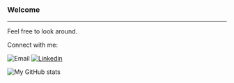 ### Welcome

***

Feel free to look around.

Connect with me:

![Email](https://img.shields.io/badge/Gmail-EA4335?style=for-the-badge&logo=Gmail&logoColor=white "re.alejandro.garcia@gmail.com")
[![Linkedin](https://img.shields.io/badge/Linkedin-0A66C2?style=for-the-badge&logo=Linkedin&logoColor=white)](https://www.linkedin.com/in/alejandro-garcia-804a05227/)

![My GitHub stats](https://github-readme-stats.vercel.app/api?username=re-alejandro-garcia&theme=nightowl&show_icons=true)